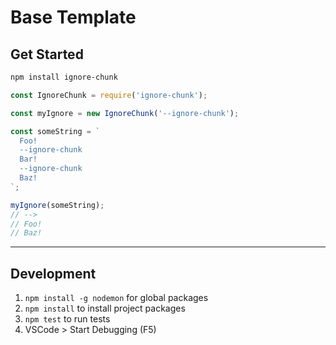 # Base Template

## Get Started

```bash
npm install ignore-chunk
```

```javascript
const IgnoreChunk = require('ignore-chunk');

const myIgnore = new IgnoreChunk('--ignore-chunk');

const someString = `
  Foo!
  --ignore-chunk
  Bar!
  --ignore-chunk
  Baz!
`;

myIgnore(someString);
// -->
// Foo!
// Baz!
```

---

## Development

1. `npm install -g nodemon` for global packages
1. `npm install` to install project packages
1. `npm test` to run tests
1. VSCode > Start Debugging (F5)
